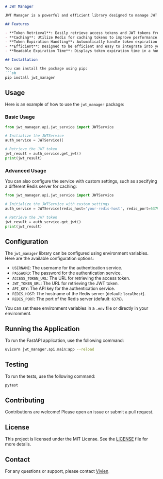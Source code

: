 ```markdown
# JWT Manager

JWT Manager is a powerful and efficient library designed to manage JWT tokens in applications. It simplifies the process of retrieving access tokens and JWT tokens from external authentication services, caching them using Redis for improved performance, and handling token expiration and automatic refresh. This library is ideal for developers looking to integrate secure and efficient token management into their projects.

## Features

- **Token Retrieval**: Easily retrieve access tokens and JWT tokens from external authentication services.
- **Caching**: Utilize Redis for caching tokens to improve performance.
- **Token Expiration Handling**: Automatically handle token expiration and refresh tokens as needed.
- **Efficient**: Designed to be efficient and easy to integrate into your projects.
- **Readable Expiration Time**: Displays token expiration time in a human-readable format.

## Installation

You can install the package using pip:
```sh
pip install jwt_manager
```

## Usage

Here is an example of how to use the `jwt_manager` package:

### Basic Usage

```python
from jwt_manager.api.jwt_service import JWTService

# Initialize the JWTService
auth_service = JWTService()

# Retrieve the JWT token
jwt_result = auth_service.get_jwt()
print(jwt_result)
```

### Advanced Usage

You can also configure the service with custom settings, such as specifying a different Redis server for caching:

```python
from jwt_manager.api.jwt_service import JWTService

# Initialize the JWTService with custom settings
auth_service = JWTService(redis_host='your-redis-host', redis_port=6379)

# Retrieve the JWT token
jwt_result = auth_service.get_jwt()
print(jwt_result)
```

## Configuration

The `jwt_manager` library can be configured using environment variables. Here are the available configuration options:

- `USERNAME`: The username for the authentication service.
- `PASSWORD`: The password for the authentication service.
- `ACCESS_TOKEN_URL`: The URL for retrieving the access token.
- `JWT_TOKEN_URL`: The URL for retrieving the JWT token.
- `API_KEY`: The API key for the authentication service.
- `REDIS_HOST`: The hostname of the Redis server (default: `localhost`).
- `REDIS_PORT`: The port of the Redis server (default: `6379`).

You can set these environment variables in a `.env` file or directly in your environment.

## Running the Application

To run the FastAPI application, use the following command:

```sh
uvicorn jwt_manager.api.main:app --reload
```

## Testing

To run the tests, use the following command:

```sh
pytest
```

## Contributing

Contributions are welcome! Please open an issue or submit a pull request.

## License

This project is licensed under the MIT License. See the [LICENSE](LICENSE) file for more details.

## Contact

For any questions or support, please contact [Vivien](mailto:bognetienoue@gmail.com).
```
